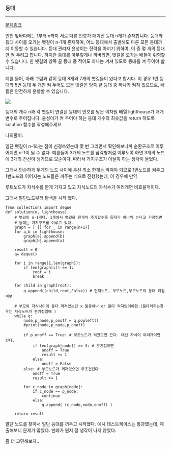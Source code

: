 

### 등대

---

[문제링크](https://school.programmers.co.kr/learn/courses/30/lessons/133500)

인천 앞바다에는 1부터 n까지 서로 다른 번호가 매겨진 등대 n개가 존재합니다. 등대와 등대 사이를 오가는 뱃길이 n-1개 존재하여, 어느 등대에서 출발해도 다른 모든 등대까지 이동할 수 있습니다. 
등대 관리자 윤성이는 전력을 아끼기 위하여, 이 중 몇 개의 등대만 켜 두려고 합니다. 하지만 등대를 아무렇게나 꺼버리면, 뱃길을 오가는 배들이 위험할 수 있습니다. 
한 뱃길의 양쪽 끝 등대 중 적어도 하나는 켜져 있도록 등대를 켜 두어야 합니다.

예를 들어, 아래 그림과 같이 등대 8개와 7개의 뱃길들이 있다고 합시다. 이 경우 1번 등대와 5번 등대 두 개만 켜 두어도 모든 뱃길은 양쪽 끝 등대 중 하나가 켜져 있으므로, 
배들은 안전하게 운항할 수 있습니다.

<img src="https://grepp-programmers.s3.ap-northeast-2.amazonaws.com/files/production/f8f83817-2d81-41ec-ab2f-64b19abf7dfb/image7_1.PNG" />

등대의 개수 n과 각 뱃길이 연결된 등대의 번호를 담은 이차원 배열 lighthouse가 매개변수로 주어집니다. 
윤성이가 켜 두어야 하는 등대 개수의 최솟값을 return 하도록 solution 함수를 작성해주세요.


나의풀이:

일단 뱃길이 n-1라는 점이 신경쓰였는데 몇 번 그리면서 확인해보니까 순환구조로 이루어지면 n-1이 될 수 없다. 예를들어 3개의 노드를 삼각형처럼 이루도록 하면 3개의 노드에
3개의 간선이 생기므로 모순이다. 따라서 가지구조가 아닐까 하는 생각이 들었다.

그래서 단순하게 두개의 노드 사이에 우선 최소 한개는 켜져야 되므로 1번노드를 켜주고 1번노드와 이어지는 노드들은 꺼주는 식으로 진행했는데, 이 경우에 만약

루트노드가 자식수를 한개 가지고 있고 자식노드의 자식수가 여러개면 비효율적이다. 

그래서 말단노드부터 탐색을 시작 했다.

```
from collections import deque
def solution(n, lighthouse): 
    # 뱃길이 n-1개다. 1개에서 뱃길을 한개씩 추가할수록 등대가 하나씩 는다고 가정하면
    # 등대는 가지구조를 이루고 있다.
    graph = [ [] for _ in range(n+1)]
    for a,b in lighthouse: 
        graph[a].append(b) 
        graph[b].append(a)
    
    result = 0
    q= deque()
    
    for i in range(1,len(graph)):
        if len(graph[i]) == 1:
            root = i
            break
        
    for child in graph[root]:
        q.append((child,root,False)) # 현재노드, 부모노드,부모노드의 등대 켜짐 여부
    
    # 부모와 자식사이에 둘다 꺼져있는건 x 둘중하나 or 둘다 켜져있어야함.(둘다켜지는경우는 자식노드가 분기점일때 )
    while q:
        node,p_node,p_onoff = q.popleft()
        #print(node,p_node,p_onoff)
        
        if p_onoff == True: # 부모노드가 켜졌으면 끈다. 대신 자식이 여러개이면 킨다.
            if len(graph[node]) >= 3: # 분기점이면
                onoff = True
                result += 1
            else:
                onoff = False
        else: # 부모노드가 꺼져있으면 무조건킨다
            onoff = True
            result += 1

        for c_node in graph[node]:
            if c_node == p_node:
                continue
            else:
                q.append( (c_node,node,onoff) )
        
    return result 
```
 
 말단 노드를 찾아서 일단 등대를 꺼주고 시작했다. 예시 테스트케이스는 통과했는데, 제출해보니 문제가 많았다. 반례가 뭔지 잘 생각이 나지 않았다.
 
 좀 더 고민해보자..


